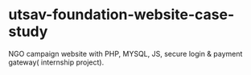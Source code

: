 # utsav-foundation-website-case-study
NGO campaign website with PHP, MYSQL, JS, secure login &amp; payment gateway( internship project).

